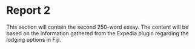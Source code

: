 # Report 2
This section will contain the second 250-word essay. The content will be based on the information gathered from the Expedia plugin regarding the lodging options in Fiji.